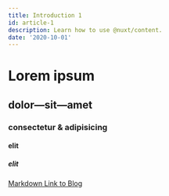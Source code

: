 ```yaml
---
title: Introduction 1
id: article-1
description: Learn how to use @nuxt/content.
date: '2020-10-01'
---
```


# Lorem ipsum
## dolor—sit—amet
### consectetur &amp; adipisicing
#### elit
##### elit

[Markdown Link to Blog](/articles)